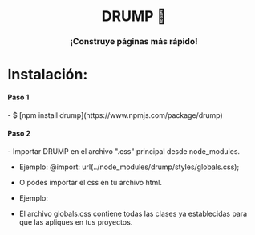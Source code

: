 <h1 align="center">DRUMP 🥁</h1>
<h3 align="center">¡Construye páginas más rápido!</h3>

# Instalación:

<h4>Paso 1</h4>
- $ [npm install drump](https://www.npmjs.com/package/drump)

<h4>Paso 2</h4>
- Importar DRUMP en el archivo ".css" principal desde node_modules.

- Ejemplo: @import: url(../node_modules/drump/styles/globals.css);

- O podes importar el css en tu archivo html.

- Ejemplo: <link rel="stylesheet" href="../node_modules/drump/styles/globals.css" />

- El archivo globals.css contiene todas las clases ya establecidas para que las apliques en tus proyectos.
